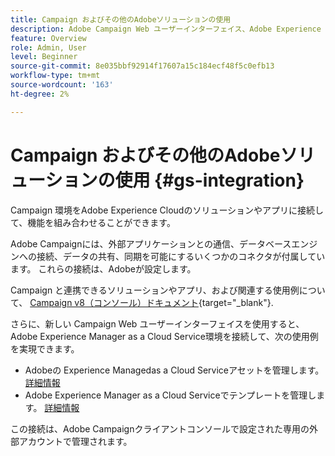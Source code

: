 ```yaml
---
title: Campaign およびその他のAdobeソリューションの使用
description: Adobe Campaign Web ユーザーインターフェイス、Adobe Experience Cloudソリューションおよびアプリの操作方法について説明します
feature: Overview
role: Admin, User
level: Beginner
source-git-commit: 8e035bbf92914f17607a15c184ecf48f5c0efb13
workflow-type: tm+mt
source-wordcount: '163'
ht-degree: 2%

---
```


# Campaign およびその他のAdobeソリューションの使用 {#gs-integration}

Campaign 環境をAdobe Experience Cloudのソリューションやアプリに接続して、機能を組み合わせることができます。

Adobe Campaignには、外部アプリケーションとの通信、データベースエンジンへの接続、データの共有、同期を可能にするいくつかのコネクタが付属しています。 これらの接続は、Adobeが設定します。

Campaign と連携できるソリューションやアプリ、および関連する使用例について、 [Campaign v8（コンソール）ドキュメント](https://experienceleague.adobe.com/docs/campaign/campaign-v8/connect/integration.html){target="_blank"}.

さらに、新しい Campaign Web ユーザーインターフェイスを使用すると、Adobe Experience Manager as a Cloud Service環境を接続して、次の使用例を実現できます。

* Adobeの Experience Managedas a Cloud Serviceアセットを管理します。 [詳細情報](aem-assets.md)
* Adobe Experience Manager as a Cloud Serviceでテンプレートを管理します。 [詳細情報](aem-content.md)

この接続は、Adobe Campaignクライアントコンソールで設定された専用の外部アカウントで管理されます。